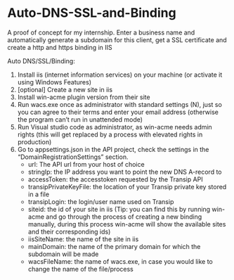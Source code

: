 # Auto-DNS-SSL-and-Binding
A proof of concept for my internship. 
Enter a business name and automatically generate a subdomain for this client, get a SSL certificate and create a http and https binding in IIS

Auto DNS/SSL/Binding:

1. Install iis (internet information services) on your machine (or activate it using Windows Features)
2. [optional] Create a new site in iis
3. Install win-acme plugin version from their site
4. Run wacs.exe once as administrator with standard settings (N), just so you can agree to their terms and enter your email address (otherwise the program can’t run in 		 unattended mode)
5. Run Visual studio code as administrator, as win-acme needs admin rights (this will get replaced by a process with elevated rights in production)
6. Go to appsettings.json in the API project, check the settings in the “DomainRegistrationSettings” section.
	- url: The API url from your host of choice
	- stringIp: the IP address you want to point the new DNS A-record to
	- accessToken: the accesstoken requested by the Transip API
	- transipPrivateKeyFile: the location of your Transip private key stored in a file
	- transipLogin: the login/user name used on Transip
	- siteid: the id of your site in iis (Tip: you can find this by running win-acme and go through the process of creating a new binding manually, during this process 		  win-acme will show the available sites and their corresponding ids)
	- iisSiteName: the name of the site in iis
	- mainDomain: the name of the primary domain for which the subdomain will be made
	- wacsFileName: the name of wacs.exe, in case you would like to change the name of the file/process

